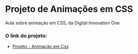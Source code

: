 # Projeto de Animações em CSS

Aula sobre animação em CSS, da Digital Innovation One

### O link do projeto:

* [Projeto - Animação em Css](https://joseotaviopc.github.io/Animations-in-CSS/index.html)
